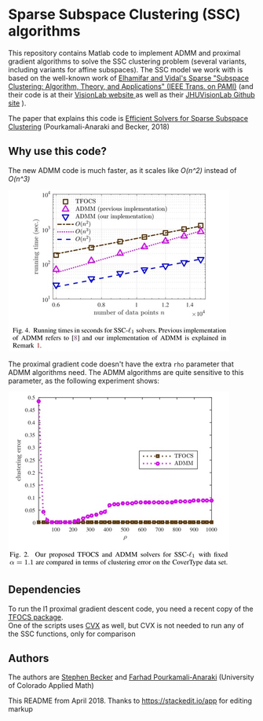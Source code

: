 
# Sparse Subspace Clustering (SSC) algorithms

This repository contains Matlab code to implement ADMM and proximal gradient algorithms to solve the SSC clustering problem (several variants, including variants for affine subspaces). The SSC model we work with is based on the well-known work of [Elhamifar and Vidal's Sparse "Subspace Clustering: Algorithm, Theory, and Applications" (IEEE Trans. on PAMI)](https://scholar.google.com/scholar?cluster=7262850065108933522&hl=en&as_sdt=0,6&as_vis=1) (and their code is at their [VisionLab website ](http://vision.jhu.edu/code/) 
as well as their [JHUVisionLab Github site](https://github.com/JHUVisionLab/SSC-using-ADMM) ).

The paper that explains this code is [Efficient Solvers for Sparse Subspace Clustering](http://arxiv.org/abs/1804.06291) (Pourkamali-Anaraki and Becker, 2018)

## Why use this code?

The new ADMM code is much faster, as it scales like *O(n^2)* instead of *O(n^3)*

![Scaling](figs/Fig4.jpg?raw=true "Good Scaling")

The proximal gradient code doesn't have the extra `rho` parameter that ADMM algorithms need. The ADMM algorithms are quite sensitive to this parameter, as the following experiment shows:

![Parameters](figs/Fig2.jpg?raw=true "Parameter Issues")

## Dependencies
To run the l1 proximal gradient descent code, you need a recent copy of the [TFOCS package](https://github.com/cvxr/TFOCS/).  
One of the scripts uses [CVX](https://github.com/cvxr/CVX) as well, but CVX is not needed to run any of the SSC functions, only for comparison

## Authors
The authors are [Stephen Becker](http://amath.colorado.edu/faculty/becker/) and [Farhad Pourkamali-Anaraki](http://www.pourkamali.com/) (University of Colorado Applied Math)

This README from April 2018. Thanks to https://stackedit.io/app for editing markup
